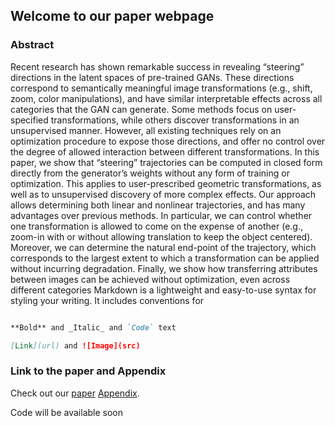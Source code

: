 ## Welcome to our paper webpage

### Abstract

Recent research has shown remarkable success in revealing “steering” directions
in the latent spaces of pre-trained GANs. These directions correspond to semantically meaningful image transformations (e.g., shift, zoom, color manipulations),
and have similar interpretable effects across all categories that the GAN can generate. Some methods focus on user-specified transformations, while others discover
transformations in an unsupervised manner. However, all existing techniques rely
on an optimization procedure to expose those directions, and offer no control over
the degree of allowed interaction between different transformations. In this paper,
we show that “steering” trajectories can be computed in closed form directly from
the generator’s weights without any form of training or optimization. This applies
to user-prescribed geometric transformations, as well as to unsupervised discovery
of more complex effects. Our approach allows determining both linear and nonlinear trajectories, and has many advantages over previous methods. In particular,
we can control whether one transformation is allowed to come on the expense of
another (e.g., zoom-in with or without allowing translation to keep the object centered). Moreover, we can determine the natural end-point of the trajectory, which
corresponds to the largest extent to which a transformation can be applied without incurring degradation. Finally, we show how transferring attributes between
images can be achieved without optimization, even across different categories
Markdown is a lightweight and easy-to-use syntax for styling your writing. It includes conventions for

```markdown

**Bold** and _Italic_ and `Code` text

[Link](url) and ![Image](src)
```


### Link to the paper and Appendix

Check out our [paper](https://github.com/nsping13/GAN-steerability-without-optimization-/blob/main/Generative_image_manipulations_web_main.pdf) [Appendix](https://github.com/nsping13/GAN-steerability-without-optimization-/blob/main/Generative_image_manipulations_web_SM.pdf).

Code will be available soon
